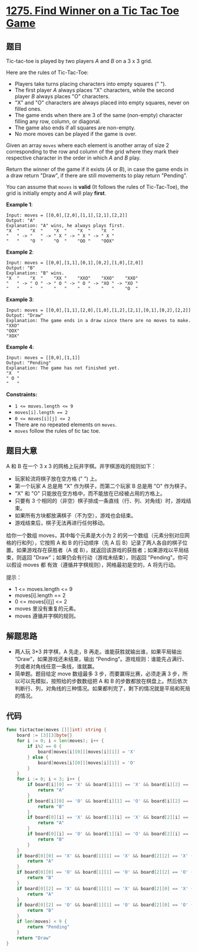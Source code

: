 # [1275. Find Winner on a Tic Tac Toe Game](https://leetcode.com/problems/find-winner-on-a-tic-tac-toe-game/)


## 题目

Tic-tac-toe is played by two players *A* and *B* on a 3 x 3 grid.

Here are the rules of Tic-Tac-Toe:

- Players take turns placing characters into empty squares (" ").
- The first player *A* always places "X" characters, while the second player *B* always places "O" characters.
- "X" and "O" characters are always placed into empty squares, never on filled ones.
- The game ends when there are 3 of the same (non-empty) character filling any row, column, or diagonal.
- The game also ends if all squares are non-empty.
- No more moves can be played if the game is over.

Given an array `moves` where each element is another array of size 2 corresponding to the row and column of the grid where they mark their respective character in the order in which *A* and *B* play.

Return the winner of the game if it exists (*A* or *B*), in case the game ends in a draw return "Draw", if there are still movements to play return "Pending".

You can assume that `moves` is **valid** (It follows the rules of Tic-Tac-Toe), the grid is initially empty and *A* will play **first**.

**Example 1**:

```
Input: moves = [[0,0],[2,0],[1,1],[2,1],[2,2]]
Output: "A"
Explanation: "A" wins, he always plays first.
"X  "    "X  "    "X  "    "X  "    "X  "
"   " -> "   " -> " X " -> " X " -> " X "
"   "    "O  "    "O  "    "OO "    "OOX"

```

**Example 2**:

```
Input: moves = [[0,0],[1,1],[0,1],[0,2],[1,0],[2,0]]
Output: "B"
Explanation: "B" wins.
"X  "    "X  "    "XX "    "XXO"    "XXO"    "XXO"
"   " -> " O " -> " O " -> " O " -> "XO " -> "XO " 
"   "    "   "    "   "    "   "    "   "    "O  "

```

**Example 3**:

```
Input: moves = [[0,0],[1,1],[2,0],[1,0],[1,2],[2,1],[0,1],[0,2],[2,2]]
Output: "Draw"
Explanation: The game ends in a draw since there are no moves to make.
"XXO"
"OOX"
"XOX"

```

**Example 4**:

```
Input: moves = [[0,0],[1,1]]
Output: "Pending"
Explanation: The game has not finished yet.
"X  "
" O "
"   "

```

**Constraints:**

- `1 <= moves.length <= 9`
- `moves[i].length == 2`
- `0 <= moves[i][j] <= 2`
- There are no repeated elements on `moves`.
- `moves` follow the rules of tic tac toe.


## 题目大意

A 和 B 在一个 3 x 3 的网格上玩井字棋。井字棋游戏的规则如下：

- 玩家轮流将棋子放在空方格 (" ") 上。
- 第一个玩家 A 总是用 "X" 作为棋子，而第二个玩家 B 总是用 "O" 作为棋子。
- "X" 和 "O" 只能放在空方格中，而不能放在已经被占用的方格上。
- 只要有 3 个相同的（非空）棋子排成一条直线（行、列、对角线）时，游戏结束。
- 如果所有方块都放满棋子（不为空），游戏也会结束。
- 游戏结束后，棋子无法再进行任何移动。

给你一个数组 moves，其中每个元素是大小为 2 的另一个数组（元素分别对应网格的行和列），它按照 A 和 B 的行动顺序（先 A 后 B）记录了两人各自的棋子位置。如果游戏存在获胜者（A 或 B），就返回该游戏的获胜者；如果游戏以平局结束，则返回 "Draw"；如果仍会有行动（游戏未结束），则返回 "Pending"。你可以假设 moves 都 有效（遵循井字棋规则），网格最初是空的，A 将先行动。

提示：

- 1 <= moves.length <= 9
- moves[i].length == 2
- 0 <= moves[i][j] <= 2
- moves 里没有重复的元素。
- moves 遵循井字棋的规则。


## 解题思路

- 两人玩 3*3 井字棋，A 先走，B 再走。谁能获胜就输出谁，如果平局输出 “Draw”，如果游戏还未结束，输出 “Pending”。游戏规则：谁能先占满行、列或者对角线任意一条线，谁就赢。
- 简单题。题目给定 move 数组最多 3 步，而要赢得比赛，必须走满 3 步，所以可以先模拟，按照给的步数数组把 A 和 B 的步数都放在棋盘上。然后依次判断行、列，对角线的三种情况。如果都判完了，剩下的情况就是平局和死局的情况。

## 代码

```go
func tictactoe(moves [][]int) string {
	board := [3][3]byte{}
	for i := 0; i < len(moves); i++ {
		if i%2 == 0 {
			board[moves[i][0]][moves[i][1]] = 'X'
		} else {
			board[moves[i][0]][moves[i][1]] = 'O'
		}
	}
	for i := 0; i < 3; i++ {
		if board[i][0] == 'X' && board[i][1] == 'X' && board[i][2] == 'X' {
			return "A"
		}
		if board[i][0] == 'O' && board[i][1] == 'O' && board[i][2] == 'O' {
			return "B"
		}
		if board[0][i] == 'X' && board[1][i] == 'X' && board[2][i] == 'X' {
			return "A"
		}
		if board[0][i] == 'O' && board[1][i] == 'O' && board[2][i] == 'O' {
			return "B"
		}
	}
	if board[0][0] == 'X' && board[1][1] == 'X' && board[2][2] == 'X' {
		return "A"
	}
	if board[0][0] == 'O' && board[1][1] == 'O' && board[2][2] == 'O' {
		return "B"
	}
	if board[0][2] == 'X' && board[1][1] == 'X' && board[2][0] == 'X' {
		return "A"
	}
	if board[0][2] == 'O' && board[1][1] == 'O' && board[2][0] == 'O' {
		return "B"
	}
	if len(moves) < 9 {
		return "Pending"
	}
	return "Draw"
}
```